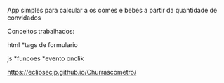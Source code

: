 App simples para calcular a os comes e bebes a partir da quantidade de convidados

Conceitos trabalhados:

html
*tags de formulario

js
*funcoes
*evento onclik

 https://eclipsecjp.github.io/Churrascometro/
